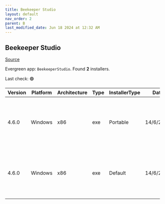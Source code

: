 ```yaml
---
title: Beekeeper Studio
layout: default
nav_order: 2
parent: B
last_modified_date: Jun 18 2024 at 12:32 AM
---
```


## Beekeeper Studio

[Source](https://www.beekeeperstudio.io/)

Evergreen app: `BeekeeperStudio`. Found **2** installers.

Last check: 🟢

| Version | Platform | Architecture | Type | InstallerType | Date      | Size     | URI                                                                                                                                                                                                                                    |
| ------- | -------- | ------------ | ---- | ------------- | --------- | -------- | -------------------------------------------------------------------------------------------------------------------------------------------------------------------------------------------------------------------------------------- |
| 4.6.0   | Windows  | x86          | exe  | Portable      | 14/6/2024 | 74922488 | [https://github.com/beekeeper-studio/beekeeper-studio/releases/download/v4.6.0/Beekeeper-Studio-4.6.0-portable.exe](https://github.com/beekeeper-studio/beekeeper-studio/releases/download/v4.6.0/Beekeeper-Studio-4.6.0-portable.exe) |
| 4.6.0   | Windows  | x86          | exe  | Default       | 14/6/2024 | 75085464 | [https://github.com/beekeeper-studio/beekeeper-studio/releases/download/v4.6.0/Beekeeper-Studio-Setup-4.6.0.exe](https://github.com/beekeeper-studio/beekeeper-studio/releases/download/v4.6.0/Beekeeper-Studio-Setup-4.6.0.exe)       |
